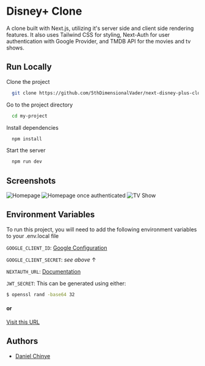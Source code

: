 
# Disney+ Clone

A clone built with Next.js, utilizing it's server side and client side rendering features. It also uses Tailwind CSS for styling, Next-Auth for user authentication with Google Provider, and TMDB API for the movies and tv shows.

## Run Locally

Clone the project

```bash
  git clone https://github.com/5thDimensionalVader/next-disney-plus-clone.git
```

Go to the project directory

```bash
  cd my-project
```

Install dependencies

```bash
  npm install
```

Start the server

```bash
  npm run dev
```


## Screenshots

![Homepage](/assets/hero.png)
![Homepage once authenticated](/assets/main.png)
![TV Show](/assets/st_show.png)

## Environment Variables

To run this project, you will need to add the following environment variables to your .env.local file

`GOOGLE_CLIENT_ID`: [ Google Configuration](https://console.developers.google.com/apis/credentials) 

`GOOGLE_CLIENT_SECRET`: *see above* &#8593;

`NEXTAUTH_URL`: [Documentation](https://next-auth.js.org/configuration/options#nextauth_url)

`JWT_SECRET`: This can be generated using either: 
```bash
$ openssl rand -base64 32
```
#### or

[Visit this URL](https://generate-secret.vercel.app/32)
## Authors

- [Daniel Chinye](https://github.com/5thDimensionalVader)

